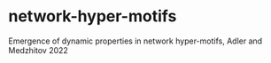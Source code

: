# network-hyper-motifs
Emergence of dynamic properties in network hyper-motifs, Adler and Medzhitov 2022
